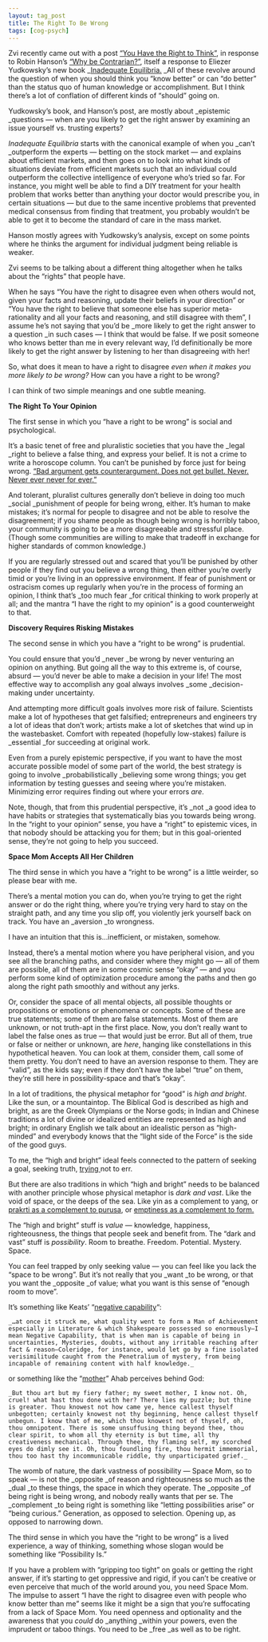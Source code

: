 ```yaml
---
layout: tag_post
title: The Right To Be Wrong
tags: [cog-psych]
---
```



Zvi recently came out with a post [“You Have the Right to Think”](https://thezvi.wordpress.com/2017/11/27/you-have-the-right-to-think/), in response to Robin Hanson’s [“Why be Contrarian?”](http://www.overcomingbias.com/2017/11/why-be-contrarian.html), itself a response to Eliezer Yudkowsky’s new book _[Inadequate Equilibria.](https://equilibriabook.com/)  _All of these revolve around the question of when you should think you “know better” or can “do better” than the status quo of human knowledge or accomplishment.  But I think there’s a lot of conflation of different kinds of “should” going on.

Yudkowsky’s book, and Hanson’s post, are mostly about _epistemic _questions — when are you likely to get the right answer by examining an issue yourself vs. trusting experts?

_Inadequate Equilibria_ starts with the canonical example of when you _can’t _outperform the experts — betting on the stock market — and explains about efficient markets, and then goes on to look into what kinds of situations deviate from efficient markets such that an individual could outperform the collective intelligence of everyone who’s tried so far.  For instance, you might well be able to find a DIY treatment for your health problem that works better than anything your doctor would prescribe you, in certain situations — but due to the same incentive problems that prevented medical consensus from finding that treatment, you probably wouldn’t be able to get it to become the standard of care in the mass market.

Hanson mostly agrees with Yudkowsky’s analysis, except on some points where he thinks the argument for individual judgment being reliable is weaker.

Zvi seems to be talking about a different thing altogether when he talks about the “rights” that people have.

When he says “You have the right to disagree even when others would not, given your facts and reasoning, update their beliefs in your direction” or “You have the right to believe that someone else has superior meta-rationality and all your facts and reasoning, and still disagree with them”, I assume he’s not saying that you’d be _more likely to get the right answer to a question _in such cases — I think that would be false.  If we posit someone who knows better than me in every relevant way, I’d definitionally be more likely to get the right answer by listening to her than disagreeing with her!

So, what does it mean to have a right to disagree _even when it makes you more likely to be wrong?_  How can you have a right to be wrong?

I can think of two simple meanings and one subtle meaning.

**The Right To Your Opinion**

The first sense in which you “have a right to be wrong” is social and psychological.

It’s a basic tenet of free and pluralistic societies that you have the _legal _right to believe a false thing, and express your belief.  It is not a crime to write a horoscope column.  You can’t be punished by force just for being wrong.  [“Bad argument gets counterargument.  Does not get bullet.  Never.  Never ever never for ever.”](http://lesswrong.com/lw/lo/uncritical_supercriticality/)

And tolerant, pluralist cultures generally don’t believe in doing too much _social _punishment of people for being wrong, either.  It’s human to make mistakes; it’s normal for people to disagree and not be able to resolve the disagreement; if you shame people as though being wrong is horribly taboo, your community is going to be a more disagreeable and stressful place. (Though some communities are willing to make that tradeoff in exchange for higher standards of common knowledge.)

If you are regularly stressed out and scared that you’ll be punished by other people if they find out you believe a wrong thing, then either you’re overly timid or you’re living in an oppressive environment.  If fear of punishment or ostracism comes up regularly when you’re in the process of forming an opinion, I think that’s _too much fear _for critical thinking to work properly at all; and the mantra “I have the right to my opinion” is a good counterweight to that.

**Discovery Requires Risking Mistakes**

The second sense in which you have a “right to be wrong” is prudential.

You could ensure that you’d _never _be wrong by never venturing an opinion on anything.  But going all the way to this extreme is, of course, absurd — you’d never be able to make a decision in your life!  The most effective way to accomplish any goal always involves _some _decision-making under uncertainty.

And attempting more difficult goals involves more risk of failure. Scientists make a lot of hypotheses that get falsified; entrepreneurs and engineers try a lot of ideas that don’t work; artists make a lot of sketches that wind up in the wastebasket.  Comfort with repeated (hopefully low-stakes) failure is _essential _for succeeding at original work.

Even from a purely epistemic perspective, if you want to have the most accurate possible model of some part of the world, the best strategy is going to involve _probabilistically _believing some wrong things; you get information by testing guesses and seeing where you’re mistaken.  Minimizing error requires finding out where your errors _are_.

Note, though, that from this prudential perspective, it’s _not _a good idea to have habits or strategies that systematically bias you towards being wrong.  In the “right to your opinion” sense, you have a “right” to epistemic vices, in that nobody should be attacking you for them; but in this goal-oriented sense, they’re not going to help you succeed.

**Space Mom Accepts All Her Children**

The third sense in which you have a “right to be wrong” is a little weirder, so please bear with me.

There’s a mental motion you can do, when you’re trying to get the right answer or do the right thing, where you’re trying very hard to stay on the straight path, and any time you slip off, you violently jerk yourself back on track.  You have an _aversion _to wrongness.

I have an intuition that this is…inefficient, or mistaken, somehow.

Instead, there’s a mental motion where you have peripheral vision, and you see all the branching paths, and consider where they might go — all of them are possible, all of them are in some cosmic sense “okay” — and you perform some kind of optimization procedure among the paths and then go along the right path smoothly and without any jerks.

Or, consider the space of all mental objects, all possible thoughts or propositions or emotions or phenomena or concepts.  Some of these are true statements; some of them are false statements. Most of them are unknown, or not truth-apt in the first place.  Now, you don’t really want to label the false ones as true — that would just be error.  But all of them, true or false or neither or unknown, are _here_, hanging like constellations in this hypothetical heaven. You can look at them, consider them, call some of them pretty.  You don’t need to have an aversion response to them. They are “valid”, as the kids say; even if they don’t have the label “true” on them, they’re still here in possibility-space and that’s “okay”.

In a lot of traditions, the physical metaphor for “good” is _high and bright_.  Like the sun, or a mountaintop. The Biblical God is described as high and bright, as are the Greek Olympians or the Norse gods; in Indian and Chinese traditions a lot of divine or idealized entities are represented as high and bright; in ordinary English we talk about an idealistic person as “high-minded” and everybody knows that the “light side of the Force” is the side of the good guys.

To me, the “high and bright” ideal feels connected to the pattern of seeking a goal, seeking truth, [trying ](https://srconstantin.wordpress.com/2017/10/10/distinctions-in-types-of-thought/)not to err.

But there are also traditions in which “high and bright” needs to be balanced with another principle whose physical metaphor is _dark and vast_.  Like the void of space, or the deeps of the sea.  Like yin as a complement to yang, or [prakrti as a complement to purusa](http://www.iep.utm.edu/sankhya/), or [emptiness as a complement to form.  ](http://arobuddhism.org/community/form-emptiness-and-non-duality.html)

The “high and bright” stuff is _value_ — knowledge, happiness, righteousness, the things that people seek and benefit from.  The “dark and vast” stuff is _possibility_.  Room to breathe. Freedom. Potential. Mystery. Space.

You can feel trapped by only seeking value — you can feel like you lack the “space to be wrong”.  But it’s not really that you _want _to be wrong, or that you want the _opposite _of value; what you want is this sense of “enough room to move”.

It’s something like Keats’ “[negative capability](https://www.poetryfoundation.org/articles/69384/selections-from-keatss-letters)“:


    _…at once it struck me, what quality went to form a Man of Achievement especially in Literature & which Shakespeare possessed so enormously—I mean Negative Capability, that is when man is capable of being in uncertainties, Mysteries, doubts, without any irritable reaching after fact & reason—Coleridge, for instance, would let go by a fine isolated verisimilitude caught from the Penetralium of mystery, from being incapable of remaining content with half knowledge._

or something like the “[mother](https://www.gutenberg.org/files/2701/2701-h/2701-h.htm#link2HCH0119)” Ahab perceives behind God:


    _But thou art but my fiery father; my sweet mother, I know not. Oh, cruel! what hast thou done with her? There lies my puzzle; but thine is greater. Thou knowest not how came ye, hence callest thyself unbegotten; certainly knowest not thy beginning, hence callest thyself unbegun. I know that of me, which thou knowest not of thyself, oh, thou omnipotent. There is some unsuffusing thing beyond thee, thou clear spirit, to whom all thy eternity is but time, all thy creativeness mechanical. Through thee, thy flaming self, my scorched eyes do dimly see it. Oh, thou foundling fire, thou hermit immemorial, thou too hast thy incommunicable riddle, thy unparticipated grief._

The womb of nature, the dark vastness of possibility — Space Mom, so to speak — is not the _opposite _of reason and righteousness so much as the _dual _to these things, the space in which they operate.  The _opposite _of being right is being wrong, and nobody really wants that per se.  The _complement _to being right is something like “letting possibilities arise” or “being curious.” Generation, as opposed to selection.  Opening up, as opposed to narrowing down.

The third sense in which you have the “right to be wrong” is a lived experience, a way of thinking, something whose slogan would be something like “Possibility Is.”

If you have a problem with “gripping too tight” on goals or getting the right answer, if it’s starting to get oppressive and rigid, if you can’t be creative or even perceive that much of the world around you, you need Space Mom.  The impulse to assert “I have the right to disagree even with people who know better than me” seems like it might be a sign that you’re suffocating from a lack of Space Mom.  You need openness and optionality and the awareness that you _could_ do _anything _within your powers, even the imprudent or taboo things.  You need to be _free _as well as to be right.
